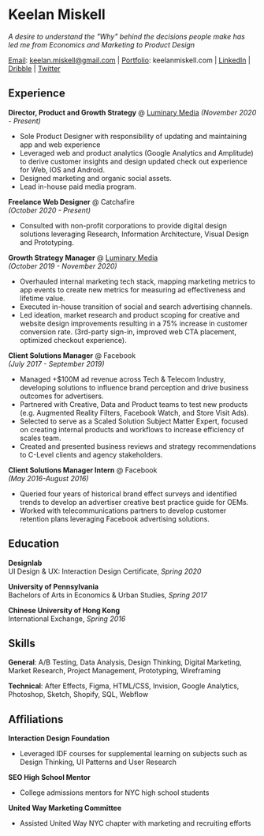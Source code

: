 # Keelan Miskell

_A desire to understand the "Why" behind the decisions people make has led me from Economics and Marketing to Product Design_

[Email](mailto:keelan.miskell@gmail.com): keelan.miskell@gmail.com | [Portfolio](https://www.keelanmiskell.com/): keelanmiskell.com | [LinkedIn](https://www.linkedin.com/in/keelan-miskell/) | [Dribble](https://dribbble.com/) | [Twitter](https://twitter.com/keelanbm)

## Experience

**Director, Product and Growth Strategy** @ [Luminary Media](https://luminarypodcasts.com/) 
_(November 2020 - Present)_
* Sole Product Designer with responsibility of updating and maintaining app and web experience
* Leveraged web and product analytics (Google Analytics and Amplitude) to derive customer insights and design updated check out experience for Web, IOS and Android.
* Designed marketing and organic social assets.
* Lead in-house paid media program.  
    
**Freelance Web Designer** @ Catchafire  
_(October 2020 - Present)_
* Consulted with non-profit corporations to provide digital design solutions
leveraging Research, Information Architecture, Visual Design and Prototyping.
  
**Growth Strategy Manager** @ [Luminary Media](https://luminarypodcasts.com/)   
_(October 2019 - November 2020)_
* Overhauled internal marketing tech stack, mapping marketing metrics to app events
to create new metrics for measuring ad effectiveness and lifetime value.
* Executed in-house transition of social and search advertising channels.
* Led ideation, market research and product scoping for creative and website design
improvements resulting in a 75% increase in customer conversion rate.
(3rd-party sign-in, improved web CTA placement, optimized checkout experience).  
  
**Client Solutions Manager** @ Facebook  
_(July 2017 - September 2019)_
* Managed +$100M ad revenue across Tech & Telecom Industry, developing solutions
to influence brand perception and drive business outcomes for advertisers.
* Partnered with Creative, Data and Product teams to test new products (e.g.
Augmented Reality Filters, Facebook Watch, and Store Visit Ads).
* Selected to serve as a Scaled Solution Subject Matter Expert, focused on creating
internal products and workflows to increase efficiency of scales team.
* Created and presented business reviews and strategy recommendations to C-Level
clients and agency stakeholders.  
  
**Client Solutions Manager Intern** @ Facebook  
_(May 2016-August 2016)_
* Queried four years of historical brand effect surveys and identified trends to develop
an advertiser creative best practice guide for OEMs.
* Worked with telecommunications partners to develop customer retention plans
leveraging Facebook advertising solutions.  
      
## Education

**Designlab**  
UI Design & UX: Interaction Design Certificate, _Spring 2020_  

**University of Pennsylvania**  
Bachelors of Arts in Economics & Urban Studies, _Spring 2017_

**Chinese University of Hong Kong**  
International Exchange, _Spring 2016_

## Skills

**General**: A/B Testing, Data Analysis, Design Thinking, Digital Marketing, Market Research, Project Management, Prototyping, Wireframing

**Technical**: After Effects, Figma, HTML/CSS, Invision, Google Analytics, Photoshop, Sketch, Shopify, SQL, Webflow

## Affiliations

**Interaction Design Foundation**
* Leveraged IDF courses for supplemental learning on subjects such as Design Thinking, UI Patterns and User Research

**SEO High School Mentor**
* College admissions mentors for NYC high school students

**United Way Marketing Committee**
* Assisted United Way NYC chapter with marketing and recruiting efforts
